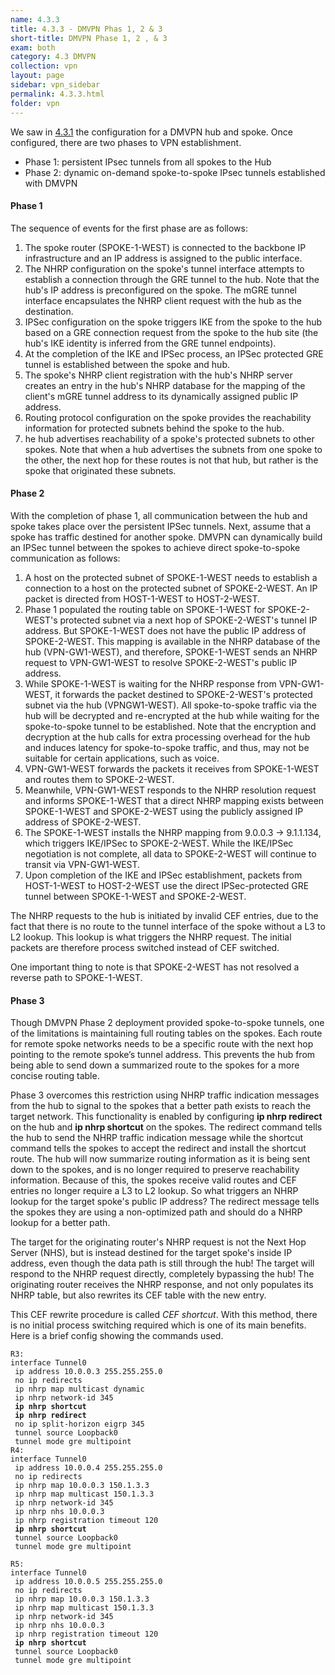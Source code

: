 ```yaml
---
name: 4.3.3
title: 4.3.3 - DMVPN Phas 1, 2 & 3
short-title: DMVPN Phase 1, 2 , & 3
exam: both
category: 4.3 DMVPN
collection: vpn
layout: page
sidebar: vpn_sidebar
permalink: 4.3.3.html
folder: vpn
---
```

We saw in [4.3.1](http://bscottrandall.com/4.3.1.html) the configuration for a DMVPN hub and spoke. Once configured, there are two phases to VPN establishment.
- Phase 1: persistent IPsec tunnels from all spokes to the Hub
- Phase 2: dynamic on-demand spoke-to-spoke IPsec tunnels established with DMVPN

#### Phase 1
The sequence of events for the first phase are as follows:
1. The spoke router (SPOKE-1-WEST) is connected to the backbone IP infrastructure and an IP address is assigned to the public interface.
2. The NHRP configuration on the spoke's tunnel interface attempts to establish a connection through the GRE tunnel to the hub. Note that the hub's IP address is preconfigured on the spoke. The mGRE tunnel interface encapsulates the NHRP client request with the hub as the destination.
3. IPSec configuration on the spoke triggers IKE from the spoke to the hub based on a GRE connection request from the spoke to the hub site (the hub's IKE identity is inferred from the GRE tunnel endpoints).
4. At the completion of the IKE and IPSec process, an IPSec protected GRE tunnel is established between the spoke and hub.
5. The spoke's NHRP client registration with the hub's NHRP server creates an entry in the hub's NHRP database for the mapping of the client's mGRE tunnel address to its dynamically assigned public IP address.
6. Routing protocol configuration on the spoke provides the reachability information for protected subnets behind the spoke to the hub.
7. he hub advertises reachability of a spoke's protected subnets to other spokes. Note that when a hub advertises the subnets from one spoke to the other, the next hop for these routes is not that hub, but rather is the spoke that originated these subnets.

#### Phase 2
With the completion of phase 1, all communication between the hub and spoke takes place over the persistent IPSec tunnels. Next, assume that a spoke has traffic destined for another spoke. DMVPN can dynamically build an IPSec tunnel between the spokes to achieve direct spoke-to-spoke communication as follows:
1. A host on the protected subnet of SPOKE-1-WEST needs to establish a connection to a host on the protected subnet of SPOKE-2-WEST. An IP packet is directed from HOST-1-WEST to HOST-2-WEST.
2. Phase 1 populated the routing table on SPOKE-1-WEST for SPOKE-2-WEST's protected subnet via a next hop of SPOKE-2-WEST's tunnel IP address. But SPOKE-1-WEST does not have the public IP address of SPOKE-2-WEST. This mapping is available in the NHRP database of the hub (VPN-GW1-WEST), and therefore, SPOKE-1-WEST sends an NHRP request to VPN-GW1-WEST to resolve SPOKE-2-WEST's public IP address.
3. While SPOKE-1-WEST is waiting for the NHRP response from VPN-GW1-WEST, it forwards the packet destined to SPOKE-2-WEST's protected subnet via the hub (VPNGW1-WEST). All spoke-to-spoke traffic via the hub will be decrypted and re-encrypted at the hub while waiting for the spoke-to-spoke tunnel to be established. Note that the encryption and decryption at the hub calls for extra processing overhead for the hub and induces latency for spoke-to-spoke traffic, and thus, may not be suitable for certain applications, such as voice.
4. VPN-GW1-WEST forwards the packets it receives from SPOKE-1-WEST and routes them to SPOKE-2-WEST.
5. Meanwhile, VPN-GW1-WEST responds to the NHRP resolution request and informs SPOKE-1-WEST that a direct NHRP mapping exists between SPOKE-1-WEST and SPOKE-2-WEST using the publicly assigned IP address of SPOKE-2-WEST.
6. The SPOKE-1-WEST installs the NHRP mapping from 9.0.0.3 -> 9.1.1.134, which triggers IKE/IPSec to SPOKE-2-WEST. While the IKE/IPSec negotiation is not complete, all data to SPOKE-2-WEST will continue to transit via VPN-GW1-WEST.
7. Upon completion of the IKE and IPSec establishment, packets from HOST-1-WEST to HOST-2-WEST use the direct IPSec-protected GRE tunnel between SPOKE-1-WEST and SPOKE-2-WEST.

The NHRP requests to the hub is initiated by invalid CEF entries, due to the fact that there is no route to the tunnel interface of the spoke without a L3 to L2 lookup. This lookup is what triggers the NHRP request. The initial packets are therefore process switched instead of CEF switched.

One important thing to note is that SPOKE-2-WEST has not resolved a reverse path to SPOKE-1-WEST.

#### Phase 3
Though DMVPN Phase 2 deployment provided spoke-to-spoke tunnels, one of the limitations is maintaining full routing tables on the spokes. Each route for remote spoke networks needs to be a specific route with the next hop pointing to the remote spoke’s tunnel address. This prevents the hub from being able to send down a summarized route to the spokes for a more concise routing table.

Phase 3 overcomes this restriction using NHRP traffic indication messages from the hub to signal to the spokes that a better path exists to reach the target network. This functionality is enabled by configuring **ip nhrp redirect** on the hub and **ip nhrp shortcut** on the spokes. The redirect command tells the hub to send the NHRP traffic indication message while the shortcut command tells the spokes to accept the redirect and install the shortcut route. The hub will now summarize routing information as it is being sent down to the spokes, and is no longer required to preserve reachability information. Because of this, the spokes receive valid routes and CEF entries no longer require a L3 to L2 lookup. So what triggers an NHRP lookup for the target spoke's public IP address? The redirect message tells the spokes they are using a non-optimized path and should do a NHRP lookup for a better path.

The target for the originating router's NHRP request is not the Next Hop Server (NHS), but is instead destined for the target spoke's inside IP address, even though the data path is still through the hub! The target will respond to the NHRP request directly, completely bypassing the hub! The originating router receives the NHRP response, and not only populates its NHRP table, but also rewrites its CEF table with the new entry.

This CEF rewrite procedure is called *CEF shortcut*. With this method, there is no initial process switching required which is one of its main benefits. Here is a brief config showing the commands used.
<pre><code>R3:
interface Tunnel0
 ip address 10.0.0.3 255.255.255.0
 no ip redirects
 ip nhrp map multicast dynamic
 ip nhrp network-id 345
 <b>ip nhrp shortcut</b>
 <b>ip nhrp redirect</b>
 no ip split-horizon eigrp 345
 tunnel source Loopback0
 tunnel mode gre multipoint
R4:
interface Tunnel0
 ip address 10.0.0.4 255.255.255.0
 no ip redirects
 ip nhrp map 10.0.0.3 150.1.3.3
 ip nhrp map multicast 150.1.3.3
 ip nhrp network-id 345
 ip nhrp nhs 10.0.0.3
 ip nhrp registration timeout 120
 <b>ip nhrp shortcut</b>
 tunnel source Loopback0
 tunnel mode gre multipoint

R5:
interface Tunnel0
 ip address 10.0.0.5 255.255.255.0
 no ip redirects
 ip nhrp map 10.0.0.3 150.1.3.3
 ip nhrp map multicast 150.1.3.3
 ip nhrp network-id 345
 ip nhrp nhs 10.0.0.3
 ip nhrp registration timeout 120
 <b>ip nhrp shortcut</b>
 tunnel source Loopback0
 tunnel mode gre multipoint
</code></pre>
